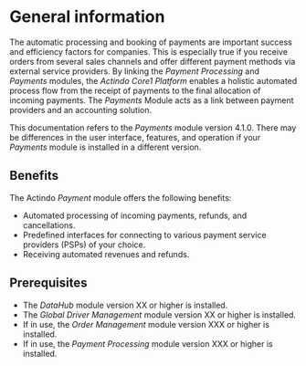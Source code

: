 # General information
The automatic processing and booking of payments are important success and efficiency factors for companies. This is especially true if you receive orders from several sales channels and offer different payment methods via external service providers. By linking the *Payment Processing* and *Payments* modules, the *Actindo Core1 Platform* enables a holistic automated process flow from the receipt of payments to the final allocation of incoming payments. The *Payments* Module acts as a link between payment providers and an accounting solution.      


This documentation refers to the *Payments* module version 4.1.0. There may be differences in the user interface, features, and operation if your *Payments* module is installed in a different version.



## Benefits
The Actindo *Payment* module offers the following benefits:
- Automated processing of incoming payments, refunds, and cancellations.
- Predefined interfaces for connecting to various payment service providers (PSPs) of your choice.
- Receiving automated revenues and refunds. 

<!---Stefan, welche Modulversionen werden gebraucht?-->
## Prerequisites
- The *DataHub* module version XX or higher is installed.
- The *Global Driver Management* module version XX or higher is installed.
- If in use, the *Order Management* module version XXX or higher is installed.
- If in use, the *Payment Processing* module version XXX or higher is installed. 